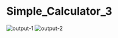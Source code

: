 # Simple_Calculator_3
![output-1](https://github.com/Kowsar14238/Simple_Calculator_3/assets/88027531/3c3ce637-5d53-4c03-a5d6-4b68f0e00868)
![output-2](https://github.com/Kowsar14238/Simple_Calculator_3/assets/88027531/f2d2e25e-b3db-4b0d-9b2e-840b59daeef7)
